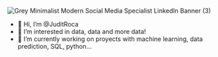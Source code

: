 ![Grey Minimalist Modern Social Media Specialist LinkedIn Banner (3)](https://github.com/JuditRoca/JuditRoca/assets/130986127/fcefecf6-d052-4e2f-b3ff-e7a3d7aa1bf2)



- 👋 Hi, I’m @JuditRoca
- 👀 I’m interested in data, data and more data!
- 🌱 I’m currently working on proyects with machine learning, data prediction, SQL, python...


<!---
JuditRoca/JuditRoca is a ✨ special ✨ repository because its `README.md` (this file) appears on your GitHub profile.
You can click the Preview link to take a look at your changes.
--->
